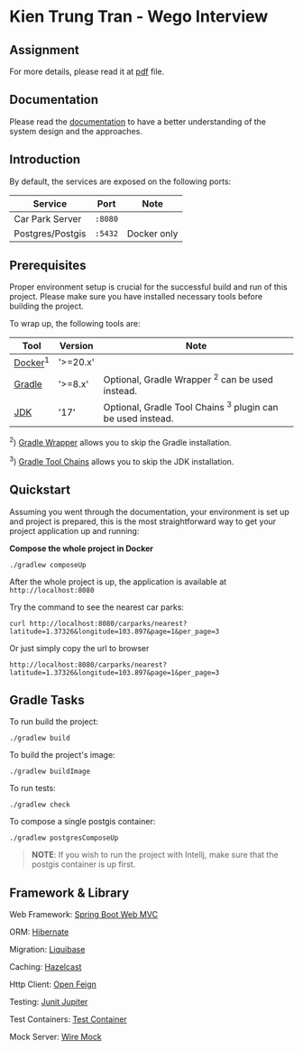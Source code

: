 # Kien Trung Tran - Wego Interview

## Assignment

For more details, please read it at [pdf](./Senior%20Software%20Engineer%20Coding%20Exercise.pdf) file.

## Documentation

Please read the [documentation](./docs/ANALYSIS.md) to have a better understanding of the system design and the approaches.

## Introduction

By default, the services are exposed on the following ports:

| Service          | Port      | Note        |
|------------------|-----------|-------------|
| Car Park Server  | ``:8080`` |             |
| Postgres/Postgis | ``:5432`` | Docker only |


## Prerequisites

Proper environment setup is crucial for the successful build and run of this project. Please make sure you have installed
necessary tools before building the project.

To wrap up, the following tools are:

| Tool                 | Version  | Note                                                                  |
|----------------------|----------|-----------------------------------------------------------------------|
| [Docker]<sup>1</sup> | '>=20.x' |                                                                       |
| [Gradle]             | '>=8.x'  | Optional, Gradle Wrapper <sup>2</sup> can be used instead.            |
| [JDK]                | '17'     | Optional, Gradle Tool Chains <sup>3</sup> plugin can be used instead. |


<sup>2</sup>) [Gradle Wrapper] allows you to skip the Gradle installation. 

<sup>3</sup>) [Gradle Tool Chains] allows you to skip the JDK installation.

## Quickstart
Assuming you went through the documentation, your environment is set up and project is prepared, this is the most straightforward way to get your project application up and running:

**Compose the whole project in Docker**

`./gradlew composeUp`

After the whole project is up, the application is available at `http://localhost:8080`

Try the command to see the nearest car parks:

```
curl http://localhost:8080/carparks/nearest?latitude=1.37326&longitude=103.897&page=1&per_page=3
```
Or just simply copy the url to browser

```http request
http://localhost:8080/carparks/nearest?latitude=1.37326&longitude=103.897&page=1&per_page=3
```

## Gradle Tasks

To run build the project:

`./gradlew build`

To build the project's image:

`./gradlew buildImage`

To run tests:

`./gradlew check`

To compose a single postgis container:

`./gradlew postgresComposeUp`

>**NOTE**: If you wish to run the project with Intellj, make sure that the postgis container is up first.
 
## Framework & Library

Web Framework: [Spring Boot Web MVC](https://docs.spring.io/spring-framework/reference/web/webmvc.html)

ORM: [Hibernate](https://hibernate.org/)

Migration: [Liquibase](https://www.liquibase.com/community)

Caching: [Hazelcast](https://hazelcast.com/)

Http Client: [Open Feign](https://github.com/OpenFeign/feign)

Testing: [Junit Jupiter](https://junit.org/junit5/docs/current/user-guide/)

Test Containers: [Test Container](https://testcontainers.com/)

Mock Server: [Wire Mock](https://wiremock.org/)

<!--- References --->
[Docker]: https://hub.docker.com/
[JDK]: https://adoptopenjdk.net/
[Gradle]: https://docs.gradle.org/
[Gradle Wrapper]: https://docs.gradle.org/current/userguide/gradle_wrapper.html
[Gradle Tool Chains]: https://docs.gradle.org/current/userguide/toolchains.html

